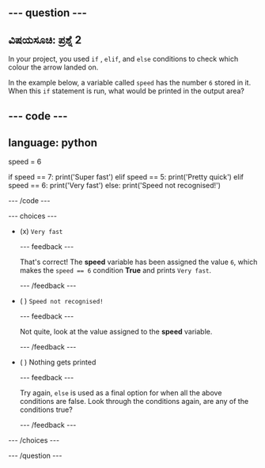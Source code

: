 
--- question ---
---
ವಿಷಯಸೂಚಿ: ಪ್ರಶ್ನೆ 2
---

In your project, you used `if` , `elif`, and `else` conditions to check which colour the arrow landed on.

In the example below, a variable called `speed` has the number `6` stored in it. When this `if` statement is run, what would be printed in the output area?

--- code ---
---
language: python
---
speed = 6

if speed == 7: print('Super fast') elif speed == 5: print('Pretty quick') elif speed == 6: print('Very fast') else: print('Speed not recognised!')

--- /code ---

--- choices ---

- (x) `Very fast`

  --- feedback ---

  That's correct! The **speed** variable has been assigned the value `6`, which makes the `speed == 6` condition **True** and prints `Very fast`.

  --- /feedback ---

- ( ) `Speed not recognised!`

  --- feedback ---

  Not quite, look at the value assigned to the **speed** variable.

  --- /feedback ---

- ( ) Nothing gets printed

  --- feedback ---

  Try again, `else` is used as a final option for when all the above conditions are false. Look through the conditions again, are any of the conditions true?

  --- /feedback ---

--- /choices ---

--- /question ---
